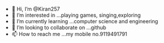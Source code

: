 - 👋 Hi, I’m @Kiran257
- 👀 I’m interested in ...playing games, singing,exploring 
- 🌱 I’m currently learning ...computer science and engineering
- 💞️ I’m looking to collaborate on ...github
- 📫 How to reach me ...my mobile no.9119491791

<!---
Kiran257/Kiran257 is a ✨ special ✨ repository because its `README.md` (this file) appears on your GitHub profile.
You can click the Preview link to take a look at your changes.
--->
